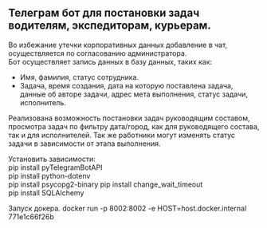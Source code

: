 ## Телеграм бот для постановки задач водителям, экспедиторам, курьерам. ##

Во избежание утечки корпоративных данных добавление в чат,   
осуществляется по согласованию администратора.  
Бот осуществляет запись данных в базу данных, таких как:  
* Имя, фамилия, статус сотрудника.
* Задача, время создания, дата на которую поставлена задача, данные об авторе задачи, 
    адрес мета выполнения, статус задачи, исполнитель.  

Реализована возможность постановки задач руководящим составом, просмотра задач по фильтру 
дата/город, как для руководящего состава, так и для исполнителей. 
Так же работники могут изменять статус задачи в зависимости от этапа выполнения.

Установить зависимости:  
pip install pyTelegramBotAPI   
pip install python-dotenv   
pip install psycopg2-binary
pip install change_wait_timeout  
pip install SQLAlchemy 

Запуск докера.
docker run -p 8002:8002 -e HOST=host.docker.internal 771e1c66f26b